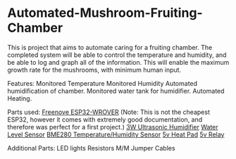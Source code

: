 # Automated-Mushroom-Fruiting-Chamber
This is project that aims to automate caring for a fruiting chamber. The completed system will be able to control the temperature and humidity, and be able to log and graph all of the information. 
This will enable the maximum growth rate for the mushrooms, with minimum human input.

Features:
Monitored Temperature
Monitored Humidity
Automated humidification of chamber.
Monitored water tank for humidifier.
Automated Heating.

Parts used:
[Freenove ESP32-WROVER]([url](https://www.aliexpress.com/item/1005004339923548.html?pdp_npi=3%40dis%21NZD%21NZ%24%2013.69%21NZ%24%2013.69%21%21%21%21%21%402101dcb016838813675808354d014e%2112000028820495478%21sh01%21NZ%211872688531&spm=a2g0o.store_pc_home.productList_2005215234573.subject_3)) (Note: This is not the cheapest ESP32, however it comes with extremely good documentation, and therefore was perfect for a first project.)
[3W Ultrasonic Humidifier]([url](https://www.aliexpress.com/item/1005002545699477.html?spm=a2g0o.order_list.order_list_main.5.7dda18024a9nRN))
[Water Level Sensor]([url](https://www.aliexpress.com/item/32878846275.html?spm=a2g0o.order_list.order_list_main.11.7dda18024a9nRN))
[BME280 Temperature/Humidity Sensor]([url](https://www.aliexpress.com/item/32862421810.html?spm=a2g0o.order_list.order_list_main.29.7dda18024a9nRN))
[5v Heat Pad]([url](https://www.aliexpress.com/item/1005004979904232.html?spm=a2g0o.order_list.order_list_main.59.7dda18024a9nRN))
[5v Relay]([url](https://www.aliexpress.com/item/1005001903120199.html?spm=a2g0o.order_list.order_list_main.53.7dda18024a9nRN))

Additional Parts:
LED lights
Resistors
M/M Jumper Cables

